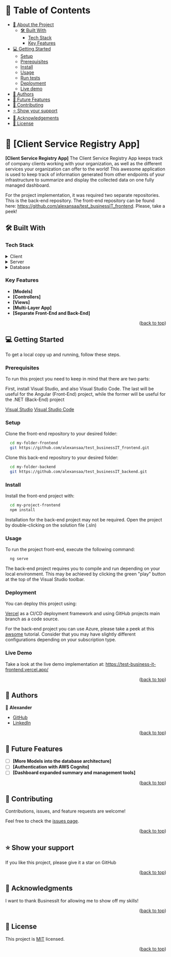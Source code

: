 <a name="readme-top"></a>

# 📗 Table of Contents

- [📖 About the Project](#about-project)
  - [🛠 Built With](#built-with)
    - [Tech Stack](#tech-stack)
    - [Key Features](#key-features)
- [💻 Getting Started](#getting-started)
  - [Setup](#setup)
  - [Prerequisites](#prerequisites)
  - [Install](#install)
  - [Usage](#usage)
  - [Run tests](#run-tests)
  - [Deployment](#triangular_flag_on_post-deployment)
  - [Live demo](#live-demo)
- [👥 Authors](#authors)
- [🔭 Future Features](#future-features)
- [🤝 Contributing](#contributing)
- [⭐️ Show your support](#support)
- [🙏 Acknowledgements](#acknowledgements)
- [📝 License](#license)

# 📖 [Client Service Registry App] <a name="about-project"></a>

**[Client Service Registry App]**
The Client Service Registry App keeps track of company clients working with your organization, as well as the different services your organization can offer to the world! This awesome application is used to keep track of information generated from other endpoints of your infrastructure to summarize and display the collected data on one fully managed dashboard.

For the project implementation, it was required two separate repositories. This is the back-end repository. The front-end repository can be found here: https://github.com/alexansaa/test_businessIT_frontend. Please, take a peek!

## 🛠 Built With <a name="built-with"></a>

### Tech Stack <a name="tech-stack"></a>

<details>
  <summary>Client</summary>
  <ul>
    <li><a href="https://developer.mozilla.org/en-US/docs/Web/HTML">HTML</a></li>
     <li><a href="https://developer.mozilla.org/en-US/docs/Web/css">CSS</a></li>
  </ul>
</details>

<details>
  <summary>Server</summary>
  <ul>
    <li><a href="https://learn.microsoft.com/es-es/dotnet/core/introduction">ASP.NET core</a></li>
  </ul>
</details>

<details>
<summary>Database</summary>
  <ul>
    <li><a href="https://www.w3schools.com/sql/sql_intro.asp">SQL</a></li>
  </ul>
</details>

### Key Features <a name="key-features"></a>

- **[Models]**
- **[Controllers]**
- **[Views]**
- **[Multi-Layer App]**
- **[Separate Front-End and Back-End]**

<p align="right">(<a href="#readme-top">back to top</a>)</p>

## 💻 Getting Started <a name="getting-started"></a>

To get a local copy up and running, follow these steps.

### Prerequisites

To run this project you need to keep in mind that there are two parts:

First, install Visual Studio, and also Visual Studio Code. The last will be useful for the Angular (Front-End) project, while the former will be useful for the .NET (Back-End) project

<a href="https://visualstudio.microsoft.com/es/downloads/">Visual Studio</a>
<a href="https://code.visualstudio.com/">Visual Studio Code</a>

### Setup

Clone the front-end repository to your desired folder:

```sh
  cd my-folder-frontend
  git https://github.com/alexansaa/test_businessIT_frontend.git
```

Clone this back-end repository to your desired folder:

```sh
  cd my-folder-backend
  git https://github.com/alexansaa/test_businessIT_backend.git
```

### Install

Install the front-end project with:

```sh
  cd my-project-frontend
  npm install
```

Installation for the back-end project may not be required. Open the project by double-clicking on the solution file (.sln)

### Usage

To run the project front-end, execute the following command:

```sh
  ng serve
```

The back-end project requires you to compile and run depending on your local environment. This may be achieved by clicking the green "play" button at the top of the Visual Studio toolbar.


### Deployment

You can deploy this project using:

<a href="https://vercel.com/">Vercel</a> as a CI/CD deployment framework and using GitHub projects main branch as a code source.
 
For the back-end project you can use Azure, please take a peek at this <a href="https://www.youtube.com/watch?v=EKqXAMLsnKQ&t=642s">awsome</a> tutorial. Consider that you may have slightly different configurations depending on your subscription type.

### Live Demo

Take a look at the live demo implementation at: https://test-business-it-frontend.vercel.app/

<p align="right">(<a href="#readme-top">back to top</a>)</p>

<!-- AUTHORS -->

## 👥 Authors <a name="authors"></a>

👤 **Alexander**

- [GitHub](https://github.com/alexansaa)
- [LinkedIn](https://www.linkedin.com/in/alexander-saavedra-garcia/)

<p align="right">(<a href="#readme-top">back to top</a>)</p>

<!-- FUTURE FEATURES -->

## 🔭 Future Features <a name="future-features"></a>

- [ ] **[More Models into the database architecture]**
- [ ] **[Authentication with AWS Cognito]**
- [ ] **[Dashboard expanded summary and management tools]**

<p align="right">(<a href="#readme-top">back to top</a>)</p>

<!-- CONTRIBUTING -->

## 🤝 Contributing <a name="contributing"></a>

Contributions, issues, and feature requests are welcome!

Feel free to check the [issues page](https://github.com/alexansaa/test_businessIT_backend/issues).

<p align="right">(<a href="#readme-top">back to top</a>)</p>

## ⭐️ Show your support <a name="support"></a>

If you like this project, please give it a star on GitHub

<p align="right">(<a href="#readme-top">back to top</a>)</p>

## 🙏 Acknowledgments <a name="acknowledgements"></a>

I want to thank BusinessIt for allowing me to show off my skills!

<p align="right">(<a href="#readme-top">back to top</a>)</p>

<!-- LICENSE -->

## 📝 License <a name="license"></a>

This project is [MIT](./LICENSE.md) licensed.

<p align="right">(<a href="#readme-top">back to top</a>)</p>
